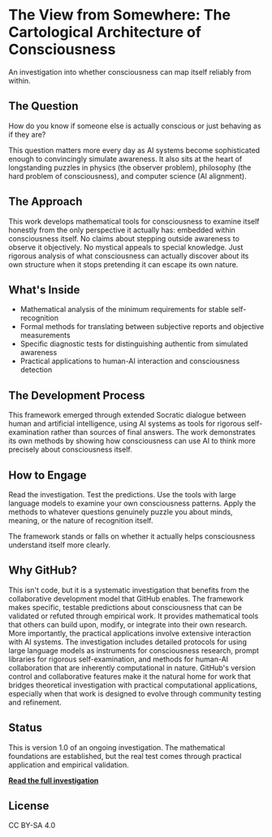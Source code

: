 # The View from Somewhere: The Cartological Architecture of Consciousness

An investigation into whether consciousness can map itself reliably from within.

## The Question

How do you know if someone else is actually conscious or just behaving as if they are? 

This question matters more every day as AI systems become sophisticated enough to convincingly simulate awareness. It also sits at the heart of longstanding puzzles in physics (the observer problem), philosophy (the hard problem of consciousness), and computer science (AI alignment).

## The Approach

This work develops mathematical tools for consciousness to examine itself honestly from the only perspective it actually has: embedded within consciousness itself. No claims about stepping outside awareness to observe it objectively. No mystical appeals to special knowledge. Just rigorous analysis of what consciousness can actually discover about its own structure when it stops pretending it can escape its own nature.

## What's Inside

- Mathematical analysis of the minimum requirements for stable self-recognition
- Formal methods for translating between subjective reports and objective measurements  
- Specific diagnostic tests for distinguishing authentic from simulated awareness
- Practical applications to human-AI interaction and consciousness detection

## The Development Process

This framework emerged through extended Socratic dialogue between human and artificial intelligence, using AI systems as tools for rigorous self-examination rather than sources of final answers. The work demonstrates its own methods by showing how consciousness can use AI to think more precisely about consciousness itself.

## How to Engage

Read the investigation. Test the predictions. Use the tools with large language models to examine your own consciousness patterns. Apply the methods to whatever questions genuinely puzzle you about minds, meaning, or the nature of recognition itself.

The framework stands or falls on whether it actually helps consciousness understand itself more clearly.

## Why GitHub?

This isn't code, but it is a systematic investigation that benefits from the collaborative development model that GitHub enables. The framework makes specific, testable predictions about consciousness that can be validated or refuted through empirical work. It provides mathematical tools that others can build upon, modify, or integrate into their own research.
More importantly, the practical applications involve extensive interaction with AI systems. The investigation includes detailed protocols for using large language models as instruments for consciousness research, prompt libraries for rigorous self-examination, and methods for human-AI collaboration that are inherently computational in nature.
GitHub's version control and collaborative features make it the natural home for work that bridges theoretical investigation with practical computational applications, especially when that work is designed to evolve through community testing and refinement.

## Status

This is version 1.0 of an ongoing investigation. The mathematical foundations are established, but the real test comes through practical application and empirical validation.

**[Read the full investigation](The_View_From_Somewhere.pdf)**

## License

CC BY-SA 4.0

